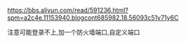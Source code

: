 https://bbs.aliyun.com/read/591236.html?spm=a2c4e.11153940.blogcont685982.18.56093c51v71y6C

注意可能登录不上,加一个防火墙端口,自定义端口